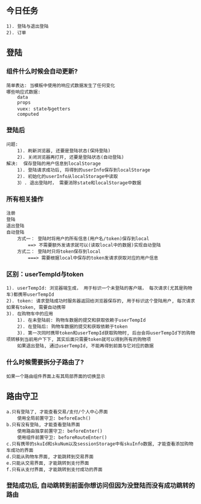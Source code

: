 ## 今日任务
    1). 登陆与退出登陆
    2). 订单


## 登陆

### 组件什么时候会自动更新?
    简单表达: 当模板中使用的响应式数据发生了任何变化
    哪些响应式数据:
        data
        props
        vuex: state与getters
        computed

### 登陆后
    问题: 
        1). 刷新浏览器, 还要是登陆状态(保持登陆)
        2). 关闭浏览器再打开, 还要是登陆状态(自动登陆)
    解决:  保存登陆的用户信息到localStorage
        1). 登陆请求成功后, 将得到的userInfo保存到localStorage
        2). 初始化的userInfo从localStorage中读取
        3）. 退出登陆时， 需要消除state和localStorage中数据

### 所有相关操作
    注册
    登陆
    退出登陆
    自动登陆
        方式一： 登陆时将用户的所有信息(用户名/token)保存到local 
            ==> 不需要额外发请求就可以(读取local中的数据)实现自动登陆
        方式二： 登陆时只将token保存到local
            ===> 需要根据local中保存的token发请求获取对应的用户信息

### 区别：userTempId与token
    1). userTempId: 浏览器端生成， 用于标识一个未登陆的客户端， 每次请求(尤其是购物车)都携带userTempId
    2). token: 请求登陆成功时服务器返回给浏览器保存的, 用于标识这个登陆用户, 每次请求如果有token, 需要自动携带
    3). 在购物车中的应用
        1). 在未登陆前: 购物车数据的提交和获取依赖于userTempId
        2). 在登陆后: 购物车数据的提交和获取依赖于token
        3). 第一次同时携带token和userTempId获取购物时, 后台会将userTempId下的购物项转移到当前用户下下, 其实后面只需要token就可以得到所有的购物项
        如果退出登陆, 通过userTempId, 不能再得到前面与它对应的数据

### 什么时候需要拆分子路由了?
    如果一个路由组件界面上有其局部界面的切换显示


## 路由守卫
    a.只有登陆了, 才能查看交易/支付/个人中心界面
        使用全局前置守卫: beforeEach()
    b.只有没有登陆, 才能查看登陆界面
        使用路由独享前置守卫: beforeEnter()
        使用组件前置守卫: beforeRouteEnter()
    c.只有携带的skuId和skuNum以及sessionStorage中有skuInfo数据, 才能查看添加购物车成功的界面
    d.只能从购物车界面, 才能跳转到交易界面
    e.只能从交易界面, 才能跳转到支付界面
    f.只有从支付界面, 才能跳转到支付成功的界面


### 登陆成功后, 自动跳转到前面你想访问但因为没登陆而没有成功跳转的路由
